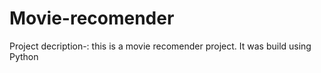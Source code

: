# Movie-recomender
Project decription-: this is a movie recomender project. It was build using Python
